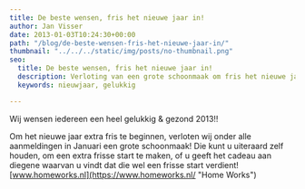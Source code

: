 ```yaml
---
title: De beste wensen, fris het nieuwe jaar in!
author: Jan Visser
date: 2013-01-03T10:24:30+00:00
path: "/blog/de-beste-wensen-fris-het-nieuwe-jaar-in/"
thumbnail: "../../../static/img/posts/no-thumbnail.png"
seo:
  title: De beste wensen, fris het nieuwe jaar in!
  description: Verloting van een grote schoonmaak om fris het nieuwe jaar in te gaan
  keywords: nieuwjaar, gelukkig

---
```

Wij wensen iedereen een heel gelukkig & gezond 2013!!

Om het nieuwe jaar extra fris te beginnen, verloten wij onder alle aanmeldingen in Januari een grote schoonmaak! Die kunt u uiteraard zelf houden, om een extra frisse start te maken, of u geeft het cadeau aan diegene waarvan u vindt dat die wel een frisse start verdient! [www.homeworks.nl](https://www.homeworks.nl/ "Home Works")